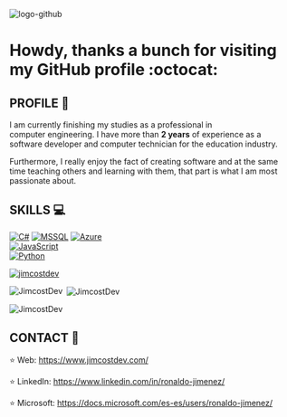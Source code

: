 ![logo-github](https://user-images.githubusercontent.com/53100460/88737085-7e73a480-d0fe-11ea-88de-5f60e76f717c.png)

# Howdy, thanks a bunch for visiting my GitHub profile :octocat:
 

## PROFILE :necktie:

I am currently finishing my studies as a professional in computer engineering.
I have more than **2 years** of experience as a software developer and computer technician for the education industry.

Furthermore, I really enjoy the fact of creating software and at the same time teaching others and learning with them, that part is what I am most passionate about.


## SKILLS :computer:
[![C#](https://img.shields.io/badge/.NET-5c2992?style=for-the-badge&logo=dotnet&logoColor=white&labelColor=101010)]()
[![MSSQL](https://img.shields.io/badge/SQL%20Server-df0527?style=for-the-badge&logo=microsoft-sql-server&logoColor=white&labelColor=101010)]()
[![Azure](https://img.shields.io/badge/Azure-39ccf4?style=for-the-badge&logo=microsoft-azure&logoColor=white&labelColor=101010)]()
</br>
[![JavaScript](https://img.shields.io/badge/JavaScript-F7DF1E?style=for-the-badge&logo=javascript&logoColor=white&labelColor=101010)]()
</br>
[![Python](https://img.shields.io/badge/Python-1f425f?style=for-the-badge&logo=python&logoColor=white&labelColor=101010)]()
</br>

<p align="left"> <a href="https://github.com/ryo-ma/github-profile-trophy"><img src="https://github-profile-trophy.vercel.app/?username=JimcostDev" alt="jimcostdev" /></a> </p>

<p><img align="left" src="https://github-readme-stats.vercel.app/api/top-langs?username=JimcostDev&show_icons=true&locale=en&layout=compact" alt="JimcostDev" /></p>

<p>&nbsp;<img align="center" src="https://github-readme-stats.vercel.app/api?username=JimcostDev&show_icons=true&locale=en" alt="JimcostDev" /></p>

<p><img align="center" src="https://github-readme-streak-stats.herokuapp.com/?user=JimcostDev&" alt="JimcostDev" /></p>

## CONTACT :handshake: 
:star:  Web: https://www.jimcostdev.com/

:star:  LinkedIn: https://www.linkedin.com/in/ronaldo-jimenez/

:star: Microsoft: https://docs.microsoft.com/es-es/users/ronaldo-jimenez/

